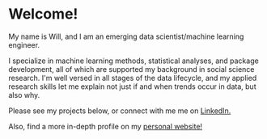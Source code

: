 # Welcome!

My name is Will, and I am an emerging data scientist/machine learning engineer.

I specialize in machine learning methods, statistical analyses, and package development, all of which are supported my background in social science research. I'm well versed in all stages of the data lifecycle, and my applied research skills let me explain not just if and when trends occur in data, but also why.

Please see my projects below, or connect with me me on [LinkedIn.](www.linkedin.com/in/william-de-melo-240a151a1)

Also, find a more in-depth profile on my [personal website!](https://willdemelo.github.io)
